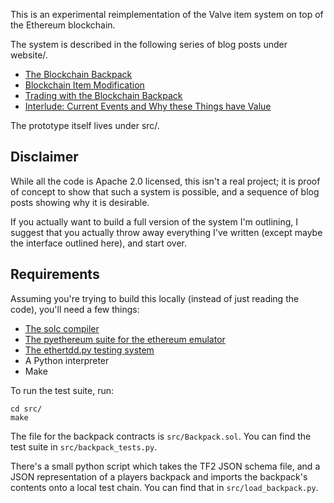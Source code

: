 This is an experimental reimplementation of the Valve item system on top of the Ethereum blockchain.

The system is described in the following series of blog posts under website/.

* [The Blockchain Backpack](website/part1.md)
* [Blockchain Item Modification](website/part2.md)
* [Trading with the Blockchain Backpack](website/part3.md)
* [Interlude: Current Events and Why these Things have Value](website/part4.md)

The prototype itself lives under src/.

## Disclaimer

While all the code is Apache 2.0 licensed, this isn't a real project; it is proof of concept to show that such a system is possible, and a sequence of blog posts showing why it is desirable.

If you actually want to build a full version of the system I'm outlining, I suggest that you actually throw away everything I've written (except maybe the interface outlined here), and start over.

## Requirements

Assuming you're trying to build this locally (instead of just reading the code), you'll need a few things:

* [The solc compiler](https://github.com/ethereum/cpp-ethereum/wiki)
* [The pyethereum suite for the ethereum emulator](https://github.com/ethereum/pyethereum)
* [The ethertdd.py testing system](https://github.com/ethermarket/ethertdd.py)
* A Python interpreter
* Make

To run the test suite, run:

    cd src/
    make

The file for the backpack contracts is `src/Backpack.sol`. You can find the test suite in `src/backpack_tests.py`.

There's a small python script which takes the TF2 JSON schema file, and a JSON representation of a players backpack and imports the backpack's contents onto a local test chain. You can find that in `src/load_backpack.py`.
